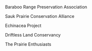 Baraboo Range Preservation Association

Sauk Prairie Conservation Alliance

Echinacea Project

Driftless Land Conservancy

The Prairie Enthusiasts

